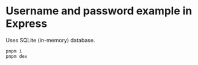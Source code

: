 # Username and password example in Express

Uses SQLite (in-memory) database.

```
pnpm i
pnpm dev
```
